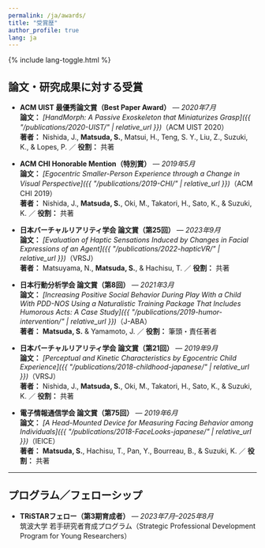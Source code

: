 ```yaml
---
permalink: /ja/awards/
title: "受賞歴"
author_profile: true
lang: ja
---
```

{% include lang-toggle.html %}

## 論文・研究成果に対する受賞
- **ACM UIST 最優秀論文賞（Best Paper Award）** — *2020年7月*  
  **論文：** *[HandMorph: A Passive Exoskeleton that Miniaturizes Grasp]({{ "/publications/2020-UIST/" | relative_url }})*（ACM UIST 2020）  
  **著者：** Nishida, J., **Matsuda, S.**, Matsui, H., Teng, S. Y., Liu, Z., Suzuki, K., & Lopes, P. ／ **役割：** 共著

- **ACM CHI Honorable Mention（特別賞）** — *2019年5月*  
  **論文：** *[Egocentric Smaller-Person Experience through a Change in Visual Perspective]({{ "/publications/2019-CHI/" | relative_url }})*（ACM CHI 2019）  
  **著者：** Nishida, J., **Matsuda, S.**, Oki, M., Takatori, H., Sato, K., & Suzuki, K. ／ **役割：** 共著

- **日本バーチャルリアリティ学会 論文賞（第25回）** — *2023年9月*  
  **論文：** *[Evaluation of Haptic Sensations Induced by Changes in Facial Expressions of an Agent]({{ "/publications/2022-hapticVR/" | relative_url }})*（VRSJ）  
  **著者：** Matsuyama, N., **Matsuda, S.**, & Hachisu, T. ／ **役割：** 共著

- **日本行動分析学会 論文賞（第8回）** — *2021年3月*  
  **論文：** *[Increasing Positive Social Behavior During Play With a Child With PDD-NOS Using a Naturalistic Training Package That Includes Humorous Acts: A Case Study]({{ "/publications/2019-humor-intervention/" | relative_url }})*（J-ABA）  
  **著者：** **Matsuda, S.** & Yamamoto, J. ／ **役割：** 筆頭・責任著者

- **日本バーチャルリアリティ学会 論文賞（第21回）** — *2019年9月*  
  **論文：** *[Perceptual and Kinetic Characteristics by Egocentric Child Experience]({{ "/publications/2018-childhood-japanese/" | relative_url }})*（VRSJ）  
  **著者：** Nishida, J., **Matsuda, S.**, Oki, M., Takatori, H., Sato, K., & Suzuki, K. ／ **役割：** 共著

- **電子情報通信学会 論文賞（第75回）** — *2019年6月*  
  **論文：** *[A Head-Mounted Device for Measuring Facing Behavior among Individuals]({{ "/publications/2018-FaceLooks-japanese/" | relative_url }})*（IEICE）  
  **著者：** **Matsuda, S.**, Hachisu, T., Pan, Y., Bourreau, B., & Suzuki, K. ／ **役割：** 共著

---

## プログラム／フェローシップ

- **TRiSTARフェロー（第3期育成者）** — *2023年7月–2025年8月*  
  筑波大学 若手研究者育成プログラム（Strategic Professional Development Program for Young Researchers）
